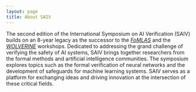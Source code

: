 ```yaml
---
layout: page
title: About SAIV
---
```


The second edition of the International Symposium on AI Verification (SAIV) builds on an 8-year legacy as the successor to the *[FoMLAS](https://fomlas2023.wixsite.com/fomlas2023)* and the *[WOLVERINE](https://wolverine-workshop.github.io/Wolverine2023/)* workshops. Dedicated to addressing the grand challenge of verifying the safety of AI systems, SAIV brings together researchers from the formal methods and artificial intelligence communities. The symposium explores topics such as the formal verification of neural networks and the development of safeguards for machine learning systems. SAIV serves as a platform for exchanging ideas and driving innovation at the intersection of these critical fields.
